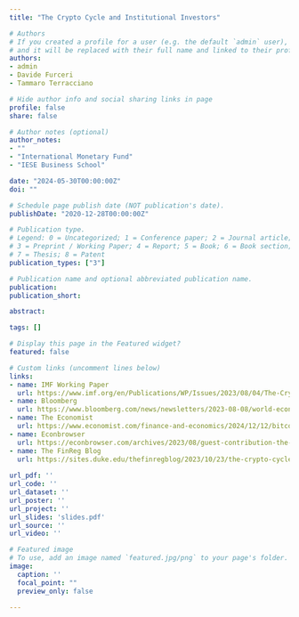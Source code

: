 ```yaml
---
title: "The Crypto Cycle and Institutional Investors"

# Authors
# If you created a profile for a user (e.g. the default `admin` user), write the username (folder name) here 
# and it will be replaced with their full name and linked to their profile.
authors:
- admin
- Davide Furceri
- Tammaro Terracciano

# Hide author info and social sharing links in page
profile: false
share: false

# Author notes (optional)
author_notes:
- ""
- "International Monetary Fund"
- "IESE Business School"

date: "2024-05-30T00:00:00Z"
doi: ""

# Schedule page publish date (NOT publication's date).
publishDate: "2020-12-28T00:00:00Z"

# Publication type.
# Legend: 0 = Uncategorized; 1 = Conference paper; 2 = Journal article;
# 3 = Preprint / Working Paper; 4 = Report; 5 = Book; 6 = Book section;
# 7 = Thesis; 8 = Patent
publication_types: ["3"]

# Publication name and optional abbreviated publication name.
publication: 
publication_short: 

abstract: 

tags: []

# Display this page in the Featured widget?
featured: false

# Custom links (uncomment lines below)
links:
- name: IMF Working Paper
  url: https://www.imf.org/en/Publications/WP/Issues/2023/08/04/The-Crypto-Cycle-and-US-Monetary-Policy-534834
- name: Bloomberg
  url: https://www.bloomberg.com/news/newsletters/2023-08-08/world-economy-latest-argentina-s-inflation-nightmare-to-shape-election
- name: The Economist
  url: https://www.economist.com/finance-and-economics/2024/12/12/bitcoin-is-up-by-138-this-year-it-is-a-nonsense-free-rally  
- name: Econbrowser
  url: https://econbrowser.com/archives/2023/08/guest-contribution-the-crypto-cycle-and-us-monetary-policy
- name: The FinReg Blog
  url: https://sites.duke.edu/thefinregblog/2023/10/23/the-crypto-cycle-and-us-monetary-policy/
  
url_pdf: ''
url_code: ''
url_dataset: ''
url_poster: ''
url_project: ''
url_slides: 'slides.pdf'
url_source: ''
url_video: ''

# Featured image
# To use, add an image named `featured.jpg/png` to your page's folder. 
image:
  caption: ''
  focal_point: ""
  preview_only: false

---
```


